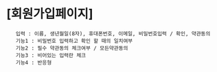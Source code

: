 # [회원가입페이지]
       입력 : 이름, 생년월일(8자), 휴대폰번호, 이메일, 비밀번호입력 / 확인, 약관동의
       기능1 : 비밀번호 입력하고 확인 할 때의 일치여부    
       기능2 : 필수 약관동의 체크여부 / 모든약관동의
       기능3 : 비어있는 입력란 체크
       기능4 : 반응형
